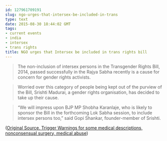 ```yaml
---
id: 127961709191
slug: ngo-urges-that-intersex-be-included-in-trans
type: text
date: 2015-08-30 18:44:02 GMT
tags:
- current events
- india
- intersex
- trans rights
title: NGO urges that Intersex be included in trans rights bill
---
```

>The non-inclusion of intersex persons in the Transgender Rights Bill, 2014, passed successfully in the Rajya Sabha recently is a cause for concern for gender rights activists.

>Worried over this category of people being kept out of the purview of the Bill, Srishti Madurai, a gender rights organisation, has decided to take up their cause.

>“We will impress upon BJP MP Shobha Karanlaje, who is likely to sponsor the Bill in the forthcoming Lok Sabha session, to include intersex persons too,” said Gopi Shankar, founder-member of Srishti.

([Original Source. Trigger Warnings for some medical descriptions, nonconsensual surgery, medical abuse][1])

[1]: https://web.archive.org/web/20150830104857/http://www.newindianexpress.com/states/tamil_nadu/List-Intersex-in-Transgender-Bill-Urges-NGO/2015/08/29/article2998899.ece